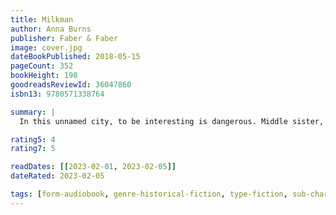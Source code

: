 ```yaml
---
title: Milkman
author: Anna Burns
publisher: Faber & Faber
image: cover.jpg
dateBookPublished: 2018-05-15
pageCount: 352
bookHeight: 198
goodreadsReviewId: 36047860
isbn13: 9780571338764

summary: |
  In this unnamed city, to be interesting is dangerous. Middle sister, our protagonist, is busy attempting to keep her mother from discovering her maybe-boyfriend and to keep everyone in the dark about her encounter with Milkman. But when first brother-in-law sniffs out her struggle, and rumours start to swell, middle sister becomes 'interesting'. The last thing she ever wanted to be. To be interesting is to be noticed and to be noticed is dangerous. Milkman is a tale of gossip and hearsay, silence and deliberate deafness. It is the story of inaction with enormous consequences.

rating5: 4
rating7: 5

readDates: [[2023-02-01, 2023-02-05]]
dateRated: 2023-02-05

tags: [form-audiobook, genre-historical-fiction, type-fiction, sub-character-study, loc-ireland, sub-ennui]
---
```

